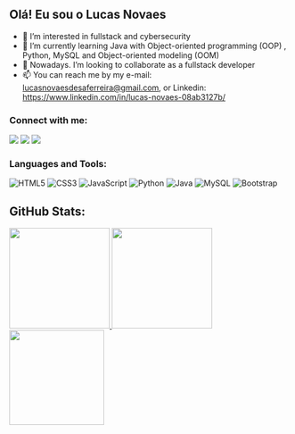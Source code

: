 ## Olá! Eu sou o Lucas Novaes

- 👀 I’m interested in fullstack and cybersecurity
- 🌱 I’m currently learning Java with Object-oriented programming (OOP) , Python, MySQL and Object-oriented modeling (OOM) 
- 💞️ Nowadays. I’m looking to collaborate as a fullstack developer 
- 📫 You can reach me by my e-mail: lucasnovaesdesaferreira@gmail.com, or Linkedin: https://www.linkedin.com/in/lucas-novaes-08ab3127b/ 

<!---
Lucasnovaess/Lucasnovaess is a ✨ special ✨ repository because its `README.md` (this file) appears on your GitHub profile.
You can click the Preview link to take a look at your changes.
--->

### Connect with me:

<a href = "https://www.linkedin.com/in/lucas-novaes-08ab3127b/" target="_blank"><img src="https://img.shields.io/badge/-LinkedIn-%230077B5?style=for-the-badge&logo=linkedin&logoColor=white" target="_blank"></a> 
<a href = "mailto:lucasnovaesdesaferreira@gmail.com" target="_blank"><img src="https://img.shields.io/badge/-Gmail-%23333?style=for-the-badge&logo=gmail&logoColor=white" target="_blank"></a>
<a href = "https://www.instagram.com/lucas_novaess/" target="_blank"><img src="https://img.shields.io/badge/-Instagram-%23E4405F?style=for-the-badge&logo=instagram&logoColor=white" target="_blank"></a>

### Languages and Tools:

![HTML5](https://img.shields.io/badge/-HTML5-E34F26?style=for-the-badge&logo=html5&logoColor=white)
![CSS3](https://img.shields.io/badge/-CSS3-1572B6?style=for-the-badge&logo=css3)
![JavaScript](https://img.shields.io/badge/-JavaScript-F7DF1E?style=for-the-badge&logo=javascript&logoColor=black)
![Python](https://img.shields.io/badge/-Python-3776AB?style=for-the-badge&logo=python&logoColor=white)
![Java](https://img.shields.io/badge/-Java-007396?style=for-the-badge&logo=java)
![MySQL](https://img.shields.io/badge/-MySQL-4479A1?style=for-the-badge&logo=mysql&logoColor=white)
<img src="https://img.shields.io/badge/Bootstrap-563D7C?style=for-the-badge&logo=bootstrap&logoColor=white" alt="Bootstrap">


## GitHub Stats:

 <div>
  <a href="https://github.com/Lucasnovaess">
  <img height="180em" src="https://github-readme-stats.vercel.app/api?username=Lucasnovaess&show_icons=true&theme=dark&include_all_commits=true&count_private=true"/>
  <img height="180em" src="https://github-readme-stats.vercel.app/api/top-langs/?username=Lucasnovaess&layout=compact&langs_count=16&theme=dark"/>
  <img height="170em" src="https://streak-stats.demolab.com/?user=Lucasnovaess&theme=dark"/>
</div>

